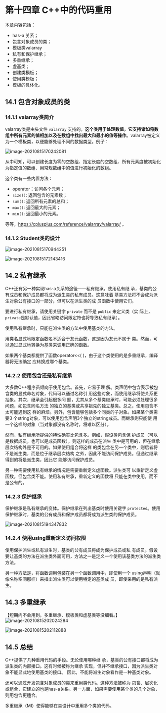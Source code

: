 # 第十四章 C++中的代码重用

本章内容包括：

- has-a 关系；
- 包含对象成员的类；
- 模板类valarray
- 私有和保护继承；
- 多重继承；
- 虚基类；
- 创建类模板；
- 使用类模板；
- 模板的具体化。

## 14.1 包含对象成员的类
### 14.1.1 valarray类简介

valarray类是由头文件 `valarray` 支持的。**这个类用于处理数值，它支持诸如将数组中所有元素的值相加以及在数组中找出最大和最小的值等操作**。valarray被定义为一个模板类，以便能够处理不同的数据类型。例子：

![image-20210815170242081](https://static.fungenomics.com/images/2021/08/image-20210815170242081.png)

从中可知，可以创建长度为零的空数组、指定长度的空数组、所有元素度被初始化为指定值的数组、用常规数组中的值进行初始化的数组。

这个类有一些内置方法：

- operator：访问各个元素；
- `size()`: 返回包含的元素数；
- `sum()`: 返回所有元素的总和；
- `max()`: 返回最大的元素；
- `min()`: 返回最小的元素。

等等，https://cplusplus.com/reference/valarray/valarray/ 。


### 14.1.2 Student类的设计

![image-20210815170944251](https://static.fungenomics.com/images/2021/08/image-20210815170944251.png)

![image-20210815172143416](https://static.fungenomics.com/images/2021/08/image-20210815172143416.png)

## 14.2 私有继承

C++还有另一种实现has-a关系的途径——私有继承。使用私有继 承，基类的公有成员和保护成员都将成为派生类的私有成员。这意味着 基类方法将不会成为派生对象公有接口的一部分，但可以在派生类的成 员函数中使用它们。

要进行私有继承，请使用关键字 `private` 而不是 `public` 来定义类（实 际上，`private`是默认值，因此省略访问限定符也将导致私有继承）。

使用私有继承时，只能在派生类的方法中使用基类的方法。

用类名显式地限定函数名不适合于友元函数，这是因为友元不属于 类。然而，可以通过显式地转换为基类来调用正确的函数。

如果两个基类都提供了函数operator<<( )，由于这个类使用的是多重继承，编译器将无法确定 应转换成哪个基类。

### 14.2.2 使用包含还是私有继承

大多数C++程序员倾向于使用包含。首先，它易于理 解。类声明中包含表示被包含类的显式命名对象，代码可以通过名称引 用这些对象，而使用继承将使关系更抽象。其次，继承会引起很多问 题，尤其从多个基类继承时，可能必须处理很多问题，如包含同名方法 的独立的基类或共享祖先的独立基类。总之，使用包含不太可能遇到这 样的麻烦。另外，包含能够包括多个同类的子对象。如果某个类需要3 个string对象，可以使用包含声明3个独立的string成员。而继承则只能使 用一个这样的对象（当对象都没有名称时，将难以区分）。

然而，私有继承所提供的特性确实比包含多。例如，假设类包含保 护成员（可以是数据成员，也可以是成员函数），则这样的成员在派生 类中是可用的，但在继承层次结构外是不可用的。如果使用组合将这样 的类包含在另一个类中，则后者将不是派生类，而是位于继承层次结构 之外，因此不能访问保护成员。但通过继承得到的将是派生类，因此它 能够访问保护成员。

另一种需要使用私有继承的情况是需要重新定义虚函数。派生类可 以重新定义虚函数，但包含类不能。使用私有继承，重新定义的函数将 只能在类中使用，而不是公有的。 

### 14.2.3 保护继承

保护继承是私有继承的变体。保护继承在列出基类时使用关键字 `protected`。使用保护继承时，基类的公有成员和保护成员都将成为派生类的保护成员。

![image-20210815194347832](https://static.fungenomics.com/images/2021/08/image-20210815194347832.png)

### 14.2.4 使用using重新定义访问权限
使用保护派生或私有派生时，基类的公有成员将成为保护成员或私 有成员。假设要让基类的方法在派生类外面可用，方法之一是定义一个使用该基类方法的派生类方法。

另一种方法是，将函数调用包装在另一个函数调用中，即使用一个 using声明（就像名称空间那样）来指出派生类可以使用特定的基类成 员，即使采用的是私有派生。



## 14.3 多重继承
【短期内不会用到，多重继承、模板类和虚基类等没细看。】
![image-20210815202024284](https://static.fungenomics.com/images/2021/08/image-20210815202024284.png)

![image-20210815202112888](https://static.fungenomics.com/images/2021/08/image-20210815202112888.png)

## 14.5 总结

C++提供了几种重用代码的手段。无论使用哪种继 承，基类的公有接口都将成为派生类的内部接口。这有时候被称为继承 实现，但并不继承接口，因为派生类对象不能显式地使用基类的接口。 因此，不能将派生对象看作是一种基类对象。

还可以通过开发包含对象成员的类来重用类代码。这种方法被称为 包含、层次化或组合，它建立的也是has-a关系。另一方面，如果需要使用某个类的几个对象，则用包含更适合。

多重继承（MI）使得能够在类设计中重用多个类的代码。